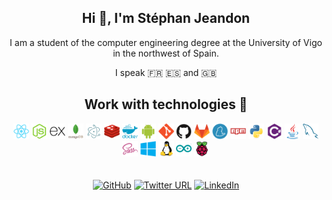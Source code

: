 <!DOCTYPE html>
<html lang="en">
<body>
    <section>
        <div>
            <h1 align="center">Hi 👋, I'm Stéphan Jeandon</h1>
            <p align="center">I am a student of the computer engineering degree at the University of Vigo in the northwest of Spain.</p>
            <p align="center">I speak 🇫🇷 🇪🇸 and 🇬🇧</p>
        </div>
        <div align="center">
            <h2>Work with technologies 🚀</h2>
            <a href="https://reactjs.org/"><img src="https://raw.githubusercontent.com/devicons/devicon/master/icons/react/react-original.svg" alt="ReactJs" width="25" height="25"/></a>
            <a href="https://nodejs.org/en/"><img src="https://raw.githubusercontent.com/devicons/devicon/master/icons/nodejs/nodejs-original.svg" alt="NodeJs" width="25" height="25"/></a>
            <a href="https://expressjs.com/"><img src="https://raw.githubusercontent.com/devicons/devicon/master/icons/express/express-original.svg" alt="ExpressJs" width="25" height="25"/></a>
            <a href="https://www.mongodb.com/"><img src="https://raw.githubusercontent.com/devicons/devicon/master/icons/mongodb/mongodb-original-wordmark.svg" alt="MongoDB" width="25" height="25"/></a>
            <a href="https://www.electronjs.org/"><img src="https://raw.githubusercontent.com/devicons/devicon/master/icons/electron/electron-original.svg" alt="Electron" width="25" height="25"/></a>
            <a href="https://redis.io/"><img src="https://raw.githubusercontent.com/devicons/devicon/master/icons/redis/redis-original.svg" alt="Redis" width="25" height="25"/></a>
            <a href="https://www.docker.com/"><img src="https://raw.githubusercontent.com/devicons/devicon/master/icons/docker/docker-plain-wordmark.svg" alt="Docker" width="25" height="25"/></a>
            <a href="https://www.android.com"><img src="https://raw.githubusercontent.com/devicons/devicon/master/icons/android/android-plain.svg" alt="Android" width="25" height="25"/></a>
            <a href="https://git-scm.com/"><img src="https://raw.githubusercontent.com/devicons/devicon/master/icons/git/git-original.svg" alt="Git" width="25" height="25"/></a>
            <a href="https://github.com/StephanJ98"><img src="https://raw.githubusercontent.com/devicons/devicon/master/icons/github/github-original.svg" alt="Github" width="25" height="25"/></a>
            <a href="https://gitlab.com/StephanJ98"><img src="https://raw.githubusercontent.com/devicons/devicon/master/icons/gitlab/gitlab-original.svg" alt="GitLab" width="25" height="25"/></a>
            <a href="https://yarnpkg.com/"><img src="https://raw.githubusercontent.com/devicons/devicon/master/icons/yarn/yarn-original.svg" alt="MongoDB" width="25" height="25"/></a>
            <a href="https://npmjs.com/"><img src="https://raw.githubusercontent.com/devicons/devicon/master/icons/npm/npm-original-wordmark.svg" alt="npm" width="25" height="25"/></a>
            <a href="https://www.python.org/"><img src="https://raw.githubusercontent.com/devicons/devicon/master/icons/python/python-original.svg" alt="Python" width="25" height="25"/></a>
            <a href="https://docs.microsoft.com/en-us/dotnet/csharp/"><img src="https://raw.githubusercontent.com/devicons/devicon/master/icons/csharp/csharp-plain.svg" alt="C sharp" width="25" height="25"/></a>
            <a href="https://www.java.com/es/download/"><img src="https://raw.githubusercontent.com/devicons/devicon/master/icons/java/java-original.svg" alt="Java" width="25" height="25"/></a>
            <a href="https://www.mysql.com/"><img src="https://raw.githubusercontent.com/devicons/devicon/master/icons/mysql/mysql-plain.svg" alt="MySQL" width="25" height="25"/></a>
            <a href="https://sass-lang.com/"><img src="https://raw.githubusercontent.com/devicons/devicon/master/icons/sass/sass-original.svg" alt="SaSS" width="25" height="25"/></a>
            <a href="https://www.microsoft.com/"><img src="https://raw.githubusercontent.com/devicons/devicon/master/icons/windows8/windows8-original.svg" alt="Windows" width="25" height="25"/></a>
            <a href="https://www.linux.org/"><img src="https://raw.githubusercontent.com/devicons/devicon/master/icons/linux/linux-original.svg" alt="Linux" width="25" height="25"/></a>
            <a href="https://www.arduino.cc/"><img src="https://raw.githubusercontent.com/devicons/devicon/master/icons/arduino/arduino-original.svg" alt="Arduino" width="25" height="25"/></a>
            <a href="https://www.raspberrypi.com/"><img src="https://raw.githubusercontent.com/devicons/devicon/master/icons/raspberrypi/raspberrypi-original.svg" alt="Raspberry" width="25" height="25"/></a>
        </div>
        <br></br>
        <div align="center">
            <a href="https://github.com/StephanJ98"><img src="https://img.shields.io/github/followers/StephanJ98.svg?label=GitHub&style=social" alt="GitHub"></a>
            <a href="https://github.com/StephanJ98"><img alt="Twitter URL" src="https://img.shields.io/twitter/url?style=social&url=https%3A%2F%2Ftwitter.com%2FDStephanJ"></a>
            <a href="https://www.linkedin.com/in/diegostephanjeandonrodriguez/"><img src="https://img.shields.io/badge/LinkedIn--_.svg?style=social&logo=linkedin" alt="LinkedIn"></a>
        </div>
    </section>
</body>
</html>